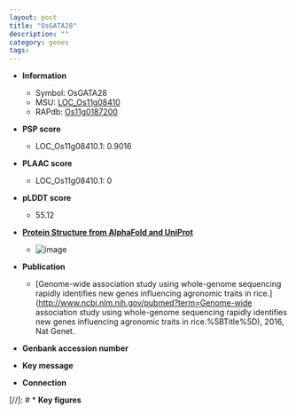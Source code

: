 ```yaml
---
layout: post
title: "OsGATA28"
description: ""
category: genes
tags: 
---
```


* **Information**  
    + Symbol: OsGATA28  
    + MSU: [LOC_Os11g08410](http://rice.plantbiology.msu.edu/cgi-bin/ORF_infopage.cgi?orf=LOC_Os11g08410)  
    + RAPdb: [Os11g0187200](http://rapdb.dna.affrc.go.jp/viewer/gbrowse_details/irgsp1?name=Os11g0187200)  

* **PSP score**  
    + LOC_Os11g08410.1: 0.9016 

* **PLAAC score**  
    + LOC_Os11g08410.1: 0 

* **pLDDT score**
    + 55.12

* **[Protein Structure from AlphaFold and UniProt](https://www.uniprot.org/uniprotkb/Q53P56/entry#structure)**
    + ![image](https://ricepsp.github.io/images/Q5/AF-Q53P56-F1.png)

* **Publication**  
    + [Genome-wide association study using whole-genome sequencing rapidly identifies new genes influencing agronomic traits in rice.](http://www.ncbi.nlm.nih.gov/pubmed?term=Genome-wide association study using whole-genome sequencing rapidly identifies new genes influencing agronomic traits in rice.%5BTitle%5D), 2016, Nat Genet.

* **Genbank accession number**  

* **Key message**  

* **Connection**  

[//]: # * **Key figures**  


